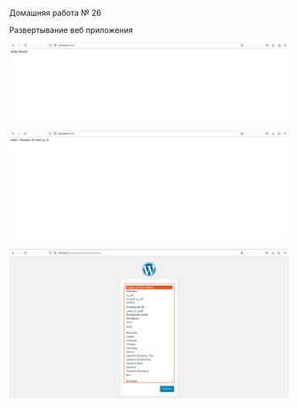 Домашняя работа № 26

Развертывание веб приложения

![Stend Scheme](https://github.com/DmitryV81/HW26_DynamicWeb/blob/main/pictures/8081.png)

![Stend Scheme](https://github.com/DmitryV81/HW26_DynamicWeb/blob/main/pictures/8082.png)

![Stend Scheme](https://github.com/DmitryV81/HW26_DynamicWeb/blob/main/pictures/8083.png)
